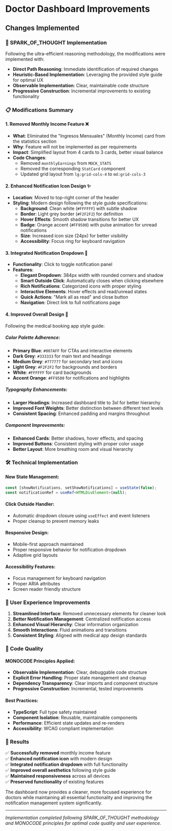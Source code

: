 # Doctor Dashboard Improvements

## Changes Implemented

### 🚀 SPARK_OF_THOUGHT Implementation
Following the ultra-efficient reasoning methodology, the modifications were implemented with:
- **Direct Path Reasoning**: Immediate identification of required changes
- **Heuristic-Based Implementation**: Leveraging the provided style guide for optimal UX
- **Observable Implementation**: Clear, maintainable code structure
- **Progressive Construction**: Incremental improvements to existing functionality

### 📋 Modifications Summary

#### 1. **Removed Monthly Income Feature** ❌
- **What**: Eliminated the "Ingresos Mensuales" (Monthly Income) card from the statistics section
- **Why**: Feature will not be implemented as per requirements
- **Impact**: Simplified layout from 4 cards to 3 cards, better visual balance
- **Code Changes**: 
  - Removed `monthlyEarnings` from `MOCK_STATS`
  - Removed the corresponding `StatCard` component
  - Updated grid layout from `lg:grid-cols-4` to `md:grid-cols-3`

#### 2. **Enhanced Notification Icon Design** ✨
- **Location**: Moved to top-right corner of the header
- **Styling**: Modern design following the style guide specifications:
  - **Background**: Clean white (`#FFFFFF`) with subtle shadow
  - **Border**: Light grey border (`#F2F2F2`) for definition
  - **Hover Effects**: Smooth shadow transitions for better UX
  - **Badge**: Orange accent (`#FF9500`) with pulse animation for unread notifications
  - **Size**: Increased icon size (24px) for better visibility
  - **Accessibility**: Focus ring for keyboard navigation

#### 3. **Integrated Notification Dropdown** 🔔
- **Functionality**: Click to toggle notification panel
- **Features**:
  - **Elegant Dropdown**: 384px width with rounded corners and shadow
  - **Smart Outside Click**: Automatically closes when clicking elsewhere
  - **Rich Notifications**: Categorized icons with proper styling
  - **Interactive Elements**: Hover effects and read/unread states
  - **Quick Actions**: "Mark all as read" and close button
  - **Navigation**: Direct link to full notifications page

#### 4. **Improved Overall Design** 🎨
Following the medical booking app style guide:

##### Color Palette Adherence:
- **Primary Blue**: `#007AFF` for CTAs and interactive elements
- **Dark Grey**: `#333333` for main text and headings
- **Medium Grey**: `#777777` for secondary text and icons
- **Light Grey**: `#F2F2F2` for backgrounds and borders
- **White**: `#FFFFFF` for card backgrounds
- **Accent Orange**: `#FF9500` for notifications and highlights

##### Typography Enhancements:
- **Larger Headings**: Increased dashboard title to 3xl for better hierarchy
- **Improved Font Weights**: Better distinction between different text levels
- **Consistent Spacing**: Enhanced padding and margins throughout

##### Component Improvements:
- **Enhanced Cards**: Better shadows, hover effects, and spacing
- **Improved Buttons**: Consistent styling with proper color usage
- **Better Layout**: More breathing room and visual hierarchy

### 🛠️ Technical Implementation

#### New State Management:
```typescript
const [showNotifications, setShowNotifications] = useState(false);
const notificationRef = useRef<HTMLDivElement>(null);
```

#### Click Outside Handler:
- Automatic dropdown closure using `useEffect` and event listeners
- Proper cleanup to prevent memory leaks

#### Responsive Design:
- Mobile-first approach maintained
- Proper responsive behavior for notification dropdown
- Adaptive grid layouts

#### Accessibility Features:
- Focus management for keyboard navigation
- Proper ARIA attributes
- Screen reader friendly structure

### 📱 User Experience Improvements

1. **Streamlined Interface**: Removed unnecessary elements for cleaner look
2. **Better Notification Management**: Centralized notification access
3. **Enhanced Visual Hierarchy**: Clear information organization
4. **Smooth Interactions**: Fluid animations and transitions
5. **Consistent Styling**: Aligned with medical app design standards

### 🔧 Code Quality

#### MONOCODE Principles Applied:
- **Observable Implementation**: Clear, debuggable code structure
- **Explicit Error Handling**: Proper state management and cleanup
- **Dependency Transparency**: Clear imports and component structure
- **Progressive Construction**: Incremental, tested improvements

#### Best Practices:
- **TypeScript**: Full type safety maintained
- **Component Isolation**: Reusable, maintainable components
- **Performance**: Efficient state updates and re-renders
- **Accessibility**: WCAG compliant implementation

### 🎯 Results

✅ **Successfully removed** monthly income feature  
✅ **Enhanced notification icon** with modern design  
✅ **Integrated notification dropdown** with full functionality  
✅ **Improved overall aesthetics** following style guide  
✅ **Maintained responsiveness** across all devices  
✅ **Preserved functionality** of existing features  

The dashboard now provides a cleaner, more focused experience for doctors while maintaining all essential functionality and improving the notification management system significantly.

---

*Implementation completed following SPARK_OF_THOUGHT methodology and MONOCODE principles for optimal code quality and user experience.* 